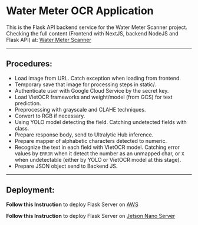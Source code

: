 # Water Meter OCR Application

This is the Flask API backend service for the Water Meter Scanner project. Checking the full content (Frontend with NextJS, backend NodeJS and Flask API) at: [Water Meter Scanner](https://github.com/Lelekhoa1812/Water-Meter-Scanner)

---

## **Procedures:**   
- Load image from URL. Catch exception when loading from frontend.
- Temporary save that image for processing steps in static/.
- Authenticate user with Google Cloud Service by the secret key.
- Load VietOCR frameworks and weight/model (from GCS) for text prediction.
- Preprocessing with grayscale and CLAHE techniques.
- Convert to RGB if necessary.
- Using YOLO model detecting the field. Catching undetected fields with class.
- Prepare response body, send to Ultralytic Hub inference.
- Prepare mapper of alphabetic characters detected to numeric.
- Recognize the text in each field with VIetOCR model. Catching error values by `ERROR` when it detect the number as an unmapped char, or `X` when undetectable (either by YOLO or VietOCR model at this stage).
- Prepare JSON object send to Backend JS.

---

## **Deployment:**   
**Follow this Instruction** to deploy Flask Server on [AWS](https://github.com/Lelekhoa1812/Water-Meter-Scanner/blob/main/flask-server/INSTRUCTION-aws.md)  

**Follow this Instruction** to deploy Flask Server on [Jetson Nano Server](https://github.com/Lelekhoa1812/Water-Meter-Scanner/blob/main/flask-server/INSTRUCTION-jetson-nano.md)  